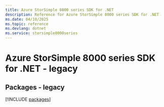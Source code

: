 ```yaml
---
title: Azure StorSimple 8000 series SDK for .NET
description: Reference for Azure StorSimple 8000 series SDK for .NET
ms.date: 04/10/2025
ms.topic: reference
ms.devlang: dotnet
ms.service: storsimple8000series
---
```

# Azure StorSimple 8000 series SDK for .NET - legacy
## Packages - legacy
[!INCLUDE [packages](storsimple-8000-series-index.md)]